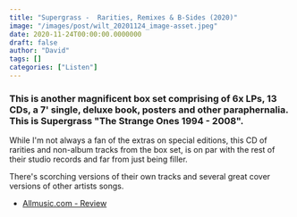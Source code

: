 ```yaml
---
title: "Supergrass -  Rarities, Remixes & B-Sides (2020)"
image: "/images/post/wilt_20201124_image-asset.jpeg"
date: 2020-11-24T00:00:00.0000000
draft: false
author: "David"
tags: []
categories: ["Listen"]
---
```

### This is another magnificent box set comprising of 6x LPs, 13 CDs, a 7' single, deluxe book, posters and other paraphernalia. This is Supergrass "The Strange Ones 1994 - 2008".

 While I'm not always a fan of the extras on special editions, this CD of rarities and non-album tracks from the box set, is on par with the rest of their studio records and far from just being filler.

 There's scorching versions of their own tracks and several great cover versions of other artists songs. 

-  [Allmusic.com - Review](https://www.allmusic.com/album/the-strange-ones-1994-2008-box-set-mw0003332844)